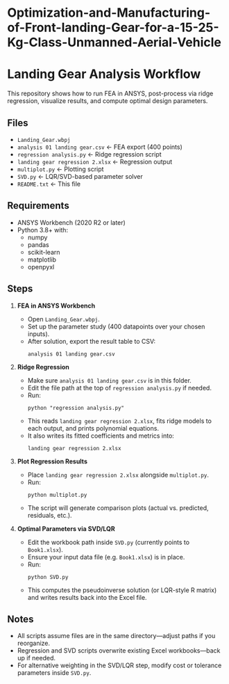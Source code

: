 # Optimization-and-Manufacturing-of-Front-landing-Gear-for-a-15-25-Kg-Class-Unmanned-Aerial-Vehicle

Landing Gear Analysis Workflow
==============================

This repository shows how to run FEA in ANSYS, post-process via ridge regression, visualize results, and compute optimal design parameters.

Files
-----
- `Landing_Gear.wbpj`  
- `analysis 01 landing gear.csv`        ← FEA export (400 points)  
- `regression analysis.py`              ← Ridge regression script  
- `landing gear regression 2.xlsx`      ← Regression output  
- `multiplot.py`                        ← Plotting script  
- `SVD.py`                              ← LQR/SVD-based parameter solver  
- `README.txt`                          ← This file  

Requirements
------------
- ANSYS Workbench (2020 R2 or later)  
- Python 3.8+ with:
    - numpy
    - pandas
    - scikit-learn
    - matplotlib
    - openpyxl  

Steps
-----

1. **FEA in ANSYS Workbench**  
   - Open `Landing_Gear.wbpj`.  
   - Set up the parameter study (400 datapoints over your chosen inputs).  
   - After solution, export the result table to CSV:
     ```
     analysis 01 landing gear.csv
     ```

2. **Ridge Regression**  
   - Make sure `analysis 01 landing gear.csv` is in this folder.  
   - Edit the file path at the top of `regression analysis.py` if needed.  
   - Run:
     ```
     python "regression analysis.py"
     ```
   - This reads `landing gear regression 2.xlsx`, fits ridge models to each output, and prints polynomial equations.  
   - It also writes its fitted coefficients and metrics into:
     ```
     landing gear regression 2.xlsx
     ```

3. **Plot Regression Results**  
   - Place `landing gear regression 2.xlsx` alongside `multiplot.py`.  
   - Run:
     ```
     python multiplot.py
     ```
   - The script will generate comparison plots (actual vs. predicted, residuals, etc.).

4. **Optimal Parameters via SVD/LQR**  
   - Edit the workbook path inside `SVD.py` (currently points to `Book1.xlsx`).  
   - Ensure your input data file (e.g. `Book1.xlsx`) is in place.  
   - Run:
     ```
     python SVD.py
     ```
   - This computes the pseudoinverse solution (or LQR-style R matrix) and writes results back into the Excel file.

Notes
-----
- All scripts assume files are in the same directory—adjust paths if you reorganize.  
- Regression and SVD scripts overwrite existing Excel workbooks—back up if needed.  
- For alternative weighting in the SVD/LQR step, modify cost or tolerance parameters inside `SVD.py`.
